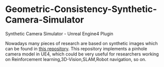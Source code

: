 # Geometric-Consistency-Synthetic-Camera-Simulator
Synthetic Camera Simulator - Unreal Engine4 Plugin

Nowadays many pieces of research are based on synthetic images which can be found in [this repository](https://github.com/unrealcv/synthetic-computer-vision). This repository implements a pinhole camera model in UE4, which could be very useful for researchers working on Reinforcement learning,3D-Vision,SLAM,Robot navigation, so on.
